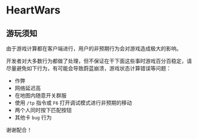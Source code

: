 # HeartWars

## 游玩须知

由于游戏计算都在客户端进行，用户的非预期行为会对游戏造成极大的影响。

开发者对大多数行为都做了处理，但不保证在干下面这些事时游戏百分百稳定，请尽量避免如下行为，有可能会导致蔚蓝崩溃，游戏状态计算错误等问题：

 - 作弊
 - 网络延迟高
 - 在地图内随意开关群服
 - 使用 `/tp` 指令或 `F6` 打开调试模式进行非预期的移动
 - 两个人同时按下匹配按钮
 - 其他卡 `bug` 行为

谢谢配合！